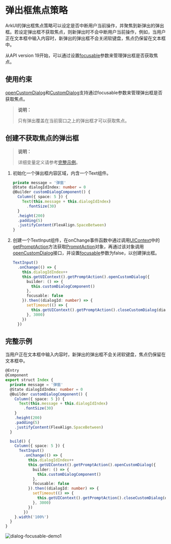 # 弹出框焦点策略
<!--Kit: ArkUI-->
<!--Subsystem: ArkUI-->
<!--Owner: @houguobiao-->
<!--SE: @houguobiao-->
<!--TSE: @lxl007-->
ArkUI的弹出框焦点策略可以设定是否中断用户当前操作，并聚焦到新弹出的弹出框。若设定弹出框不获取焦点，则新弹出时不会中断用户当前操作，例如，当用户正在文本框中输入内容时，新弹出的弹出框不会关闭软键盘，焦点仍保留在文本框中。

从API version 19开始，可以通过设置[focusable](../reference/apis-arkui/js-apis-promptAction.md#basedialogoptions11)参数来管理弹出框是否获取焦点。

## 使用约束

[openCustomDialog](arkts-uicontext-custom-dialog.md)和[CustomDialog](arkts-common-components-custom-dialog.md)支持通过focusable参数来管理弹出框是否获取焦点。

> **说明：**
> 
> 只有弹出覆盖在当前窗口之上的弹出框才可以获取焦点。

## 创建不获取焦点的弹出框

> **说明：**
> 
> 详细变量定义请参考[完整示例](#完整示例)。

1. 初始化一个弹出框内容区域，内含一个Text组件。

   ```ts
   private message = '弹窗'
   @State dialogIdIndex: number = 0
   @Builder customDialogComponent() {
     Column({ space: 5 }) {
       Text(this.message + this.dialogIdIndex)
         .fontSize(30)
     }
     .height(200)
     .padding(5)
     .justifyContent(FlexAlign.SpaceBetween)
   }
   ```

2. 创建一个TextInput组件，在onChange事件函数中通过调用[UIContext](../reference/apis-arkui/arkts-apis-uicontext-uicontext.md)中的[getPromptAction](../reference/apis-arkui/arkts-apis-uicontext-uicontext.md#getpromptaction)方法获取[PromptAction](../reference/apis-arkui/arkts-apis-uicontext-promptaction.md)对象，再通过该对象调用[openCustomDialog](../reference/apis-arkui/arkts-apis-uicontext-promptaction.md#opencustomdialog12)接口，并设置[focusable](../reference/apis-arkui/js-apis-promptAction.md#basedialogoptions11)参数为false，以创建弹出框。

   ```ts
   TextInput()
     .onChange(() => {
       this.dialogIdIndex++
       this.getUIContext().getPromptAction().openCustomDialog({
         builder: () => {
           this.customDialogComponent()
         },
         focusable: false
       }).then((dialogId: number) => {
         setTimeout(() => {
           this.getUIContext().getPromptAction().closeCustomDialog(dialogId);
         }, 3000)
       })
     })
   ```

## 完整示例

当用户正在文本框中输入内容时，新弹出的弹出框不会关闭软键盘，焦点仍保留在文本框中。

  ```ts
  @Entry
  @Component
  export struct Index {
    private message = '弹窗'
    @State dialogIdIndex: number = 0
    @Builder customDialogComponent() {
      Column({ space: 5 }) {
        Text(this.message + this.dialogIdIndex)
          .fontSize(30)
      }
      .height(200)
      .padding(5)
      .justifyContent(FlexAlign.SpaceBetween)
    }

    build() {
      Column({ space: 5 }) {
        TextInput()
          .onChange(() => {
            this.dialogIdIndex++
            this.getUIContext().getPromptAction().openCustomDialog({
              builder: () => {
                this.customDialogComponent()
              },
              focusable: false
            }).then((dialogId: number) => {
              setTimeout(() => {
                this.getUIContext().getPromptAction().closeCustomDialog(dialogId);
              }, 3000)
            })
          })
      }.width('100%')
    }
  }
  ```
![dialog-focusable-demo1](figures/dialog-focusable-demo1.gif)
